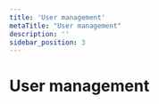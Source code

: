 ```yaml
---
title: 'User management'
metaTitle: "User management"
description: ''
sidebar_position: 3
---
```


# User management